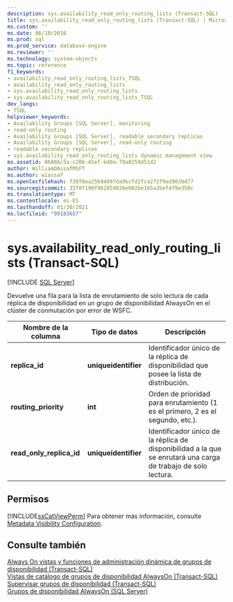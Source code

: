 ```yaml
---
description: sys.availability_read_only_routing_lists (Transact-SQL)
title: sys.availability_read_only_routing_lists (Transact-SQL) | Microsoft Docs
ms.custom: ''
ms.date: 06/10/2016
ms.prod: sql
ms.prod_service: database-engine
ms.reviewer: ''
ms.technology: system-objects
ms.topic: reference
f1_keywords:
- availability_read_only_routing_lists_TSQL
- availability_read_only_routing_lists
- sys.availability_read_only_routing_lists
- sys.availability_read_only_routing_lists_TSQL
dev_langs:
- TSQL
helpviewer_keywords:
- Availability Groups [SQL Server], monitoring
- read-only routing
- Availability Groups [SQL Server], readable secondary replicas
- Availability Groups [SQL Server], read-only routing
- readable secondary replicas
- sys.availability_read_only_routing_lists dynamic management view
ms.assetid: 0686bc5a-c206-41ef-b40a-79a8259d51d2
author: WilliamDAssafMSFT
ms.author: wiassaf
ms.openlocfilehash: f38f8ea25b94097da9bcfd2fca272f9ad9030d77
ms.sourcegitcommit: 33f0f190f962059826e002be165a2bef4f9e350c
ms.translationtype: MT
ms.contentlocale: es-ES
ms.lasthandoff: 01/30/2021
ms.locfileid: "99183657"
---
```

# <a name="sysavailability_read_only_routing_lists-transact-sql"></a>sys.availability_read_only_routing_lists (Transact-SQL)
[!INCLUDE [SQL Server](../../includes/applies-to-version/sqlserver.md)]

  Devuelve una fila para la lista de enrutamiento de solo lectura de cada réplica de disponibilidad en un grupo de disponibilidad AlwaysOn en el clúster de conmutación por error de WSFC.  
  
|Nombre de la columna|Tipo de datos|Descripción|  
|-----------------|---------------|-----------------|  
|**replica_id**|**uniqueidentifier**|Identificador único de la réplica de disponibilidad que posee la lista de distribución.|  
|**routing_priority**|**int**|Orden de prioridad para enrutamiento (1 es el primero, 2 es el segundo, etc.).|  
|**read_only_replica_id**|**uniqueidentifier**|Identificador único de la réplica de disponibilidad a la que se enrutará una carga de trabajo de solo lectura.|  
  
## <a name="permissions"></a>Permisos  
 [!INCLUDE[ssCatViewPerm](../../includes/sscatviewperm-md.md)] Para obtener más información, consulte [Metadata Visibility Configuration](../../relational-databases/security/metadata-visibility-configuration.md).  
  
## <a name="see-also"></a>Consulte también  
 [Always On vistas y funciones de administración dinámica de grupos de disponibilidad &#40;Transact-SQL&#41;](../../relational-databases/system-dynamic-management-views/always-on-availability-groups-dynamic-management-views-functions.md)   
 [Vistas de catálogo de grupos de disponibilidad AlwaysOn &#40;Transact-SQL&#41;](../../relational-databases/system-catalog-views/always-on-availability-groups-catalog-views-transact-sql.md)   
 [Supervisar grupos de disponibilidad &#40;Transact-SQL&#41;](../../database-engine/availability-groups/windows/monitor-availability-groups-transact-sql.md)   
 [Grupos de disponibilidad AlwaysOn &#40;SQL Server&#41;](../../database-engine/availability-groups/windows/always-on-availability-groups-sql-server.md)  
  
  
